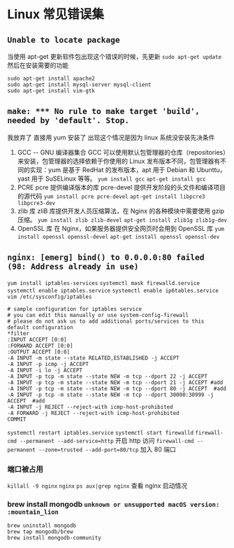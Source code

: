 # Linux 常见错误集

## `Unable to locate package`

当使用 apt-get 更新软件包出现这个错误的时候，先更新
`sudo apt-get update`
然后在安装需要的功能

```
sudo apt-get install apache2
sudo apt-get install mysql-server mysql-client
sudo apt-get install vim-gtk
```

## `make: *** No rule to make target 'build', needed by 'default'. Stop.`

我放弃了 直接用 yum 安装了
出现这个情况是因为 linux 系统没安装先决条件

1. GCC -- GNU 编译器集合
   GCC 可以使用默认包管理器的仓库（repositories）来安装，包管理器的选择依赖于你使用的 Linux 发布版本不同，包管理器有不同的实现：yum 是基于 RedHat 的发布版本，apt 用于 Debian 和 Ubunttu，yast 用于 SuSELinux 等等。
   `yum install gcc`
   `apt-get install gcc`
2. PCRE
   pcre 提供编译版本的库
   pcre-devel 提供开发阶段的头文件和编译项目的源代码
   `yum install pcre pcre-devel`
   `apt-get install libpcre3 libpcre3-dev`
3. zlib 库
   zliB 库提供开发人员压缩算法，在 Nginx 的各种模块中需要使用 gzip 压缩。
   `yum install zlib zlib-devel`
   `apt-get install zlib1g zlib1g-dev`
4. OpenSSL 库
   在 Nginx，如果服务器提供安全网页时会用到 OpenSSL 库
   `yum install openssl openssl-devel`
   `apt-get install openssl openssl-dev`

## `nginx: [emerg] bind() to 0.0.0.0:80 failed (98: Address already in use)`

`yum install iptables-services`
`systemctl mask firewalld.service`
`systemctl enable iptables.service`
`systemctl enable ip6tables.service`
`vim /etc/sysconfig/iptables`

```
# sample configuration for iptables service
# you can edit this manually or use system-config-firewall
# please do not ask us to add additional ports/services to this default configuration
*filter
:INPUT ACCEPT [0:0]
:FORWARD ACCEPT [0:0]
:OUTPUT ACCEPT [0:0]
-A INPUT -m state --state RELATED,ESTABLISHED -j ACCEPT
-A INPUT -p icmp -j ACCEPT
-A INPUT -i lo -j ACCEPT
-A INPUT -p tcp -m state --state NEW -m tcp --dport 22 -j ACCEPT
-A INPUT -p tcp -m state --state NEW -m tcp --dport 21 -j ACCEPT #add
-A INPUT -p tcp -m state --state NEW -m tcp --dport 80 -j ACCEPT  #add
-A INPUT -p tcp -m state --state NEW -m tcp --dport 30000:30999 -j ACCEPT  #add
-A INPUT -j REJECT --reject-with icmp-host-prohibited
-A FORWARD -j REJECT --reject-with icmp-host-prohibited
COMMIT
```

`systemctl restart iptables.service`
`systemctl start firewalld`
`firewall-cmd --permanent --add-service=http` 开启 http 访问
`firewall-cmd --permanent --zone=trusted --add-port=80/tcp` 加入 80 端口

### 端口被占用

`killall -9 nginx`
`nginx`
`ps aux|grep nginx` 查看 nginx 启动情况

### brew install mongodb `unknown or unsupported macOS version: :mountain_lion`

```
brew uninstall mongodb
brew tap mongodb/brew
brew install mongodb-community
```
